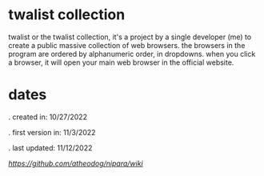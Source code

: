 # twalist collection
twalist or the twalist collection, it's a project by a single developer (me) to create a public massive collection of web browsers.
the browsers in the program are ordered by alphanumeric order, in dropdowns.
when you click a browser, it will open your main web browser in the official website.

# dates
. created in: 10/27/2022

. first version in: 11/3/2022

. last updated: 11/12/2022

*https://github.com/atheodog/nipara/wiki*
